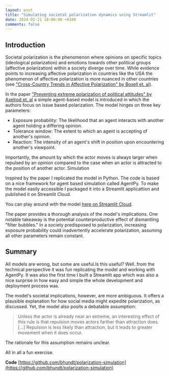 ```yaml
---
layout: post
title: "Simulating societal polarization dynamics using Streamlit"
date: 2024-02-21 18:00:00 +0100
comments: false
---
```

## Introduction

Societal polarization is the phenomenon where opinions on specific topics (ideological polarization) and emotions towards other political groups (affective polarization) within a society diverge over time. While evidence points to increasing affective polarization in countries like the USA the phenomenon of affective polarization is more nuanced in other countries (see ["Cross-Country Trends in Affective Polarization" by Boxell et. al](https://www.nber.org/papers/w26669)).

In the paper ["Preventing extreme polarization of political attitudes" by Axelrod et. al](https://www.pnas.org/doi/10.1073/pnas.2102139118#ref-22) a simple agent-based model is introduced in which the authors focus on issue based polarization. The model hinges on three key parameters:

- Exposure probability: The likelihood that an agent interacts with another agent holding a differing opinion.
- Tolerance window: The extent to which an agent is accepting of another's opinion.
- Reaction: The intensity of an agent's shift in position upon encountering another's viewpoint.

Importantly, the amount by which the actor moves is always larger when repulsed by an opinion compared to the case when an actor is attracted to the position of another actor.
Simulation

Inspired by the paper I replicated the model in Python. The code is based on a nice framework for agent based simulation called AgentPy. To make the model easily accessible I packaged it into a Streamlit applicattion and published it on Streamlit Cloud.

You can play around with the model [here on Streamlit Cloud](https://bhundt-polarization-simulation.streamlit.app/).

The paper provides a thorough analysis of the model's implications. One notable takeaway is the potential counterproductive effect of dismantling "filter bubbles." In a society predisposed to polarization, increasing exposure probability could inadvertently accelerate polarization, assuming all other parameters remain constant.

## Summary

All models are wrong, but some are useful.Is this useful? Well..from the technical perspective it was fun replicating the model and working with AgentPy. It was also the first time I built a Streamlit app which was also a nice surprise in how easy and simple the whole development and deployment process was.

The model's societal implications, however, are more ambiguous. It offers a plausible explanation for how social media might expedite polarization, as discussed. Yet, the model also posits a debatable assumption:

> Unless the actor is already near an extreme, an interesting effect of this rule is that repulsion moves actors farther than attraction does. [...] Repulsion is less likely than attraction, but it leads to greater movement when it does occur.

The rationale for this assumption remains unclear.

All in all a fun exercise.

**Code** [https://github.com/bhundt/polarization-simulation](https://github.com/bhundt/polarization-simulation)